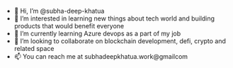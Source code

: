 - 👋 Hi, I’m @subha-deep-khatua
- 👀 I’m interested in learning new things about tech world and building products that would benefit everyone
- 🌱 I’m currently learning Azure devops as a part of my job
- 💞️ I’m looking to collaborate on blockchain development, defi, crypto and related space
- 📫 You can reach me at subhadeepkhatua.work@gmailcom

<!---
subha-deep-khatua/subha-deep-khatua is a ✨ special ✨ repository because its `README.md` (this file) appears on your GitHub profile.
You can click the Preview link to take a look at your changes.
--->
